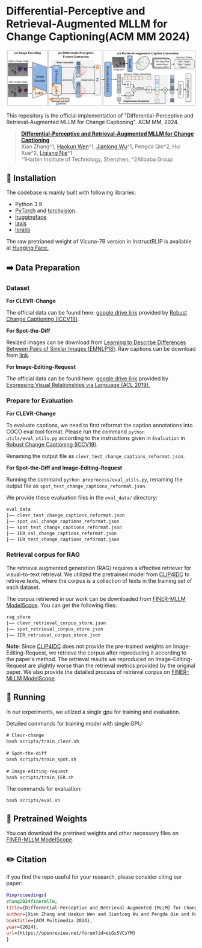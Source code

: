 # Differential-Perceptive and Retrieval-Augmented MLLM for Change Captioning(ACM MM 2024)

![FINER-MLLM Framework](figs/framework.png)

This repository is the official implementation of "Differential-Perceptive and Retrieval-Augmented MLLM for Change Captioning". ACM MM, 2024.

> **[Differential-Perceptive and Retrieval-Augmented MLLM for Change Captioning](https://openreview.net/pdf?id=eiGs5VCsYM)**<br>
> Xian Zhang^1, [Haokun Wen](https://haokunwen.github.io/)^1,  [Jianlong Wu](https://jlwu1992.github.io)^1, Pengda Qin^2, Hui Xue^2, [Liqiang Nie](https://liqiangnie.github.io/)^1<br>
> ^1Harbin Institute of Technology, Shenzhen, ^2Alibaba Group

## 🔨 Installation

The codebase is mainly built with following libraries:

- Python 3.9
- [PyTorch](https://pytorch.org/) and [torchvision](https://github.com/pytorch/vision). 
- [huggingface](https://huggingface.co/docs/transformers/main/zh/installation)
- [lavis](https://pypi.org/project/salesforce-lavis/)
- [loralib](https://pypi.org/project/loralib/)

The raw pretrianed weight of Vicuna-7B version in InstructBLIP is available at [Hugging Face.](https://huggingface.co/Salesforce/instructblip-vicuna-7b) 

## ➡️ Data Preparation

### Dataset

**For CLEVR-Change**

The official data can be found here: [google drive link](https://drive.google.com/file/d/1HJ3gWjaUJykEckyb2M0MB4HnrJSihjVe/view) provided by [Robust Change Captioning (ICCV19)](https://github.com/Seth-Park/RobustChangeCaptioning).

**For Spot-the-Diff**

Resized images can be download from [Learning to Describe Differences Between Pairs of Similar Images (EMNLP18)](https://github.com/harsh19/spot-the-diff/blob/master/data/get_images.txt). Raw captions can be download from [link](https://github.com/harsh19/spot-the-diff/tree/master/data/annotations). 

**For Image-Editing-Request**

The official data can be found here: [google drive link](https://drive.google.com/drive/folders/1p_hkPwRUiLl1RHV3DkzQk3ti-GzHzT7O) provided by [Expressing Visual Relationships via Language (ACL 2019).](https://github.com/airsplay/VisualRelationships)



### Prepare for Evaluation

**For CLEVR-Change**

To evaluate captions, we need to first reformat the caption annotations into COCO eval tool format. Please run the command `python utils/eval_utils.py` according to the instructions given in `Evaluation` in [Robust Change Captioning (ICCV19)](https://github.com/Seth-Park/RobustChangeCaptioning).

Renaming the output file as `clevr_test_change_captions_reformat.json`.

**For Spot-the-Diff and Image-Editing-Request**

Running the command `python preprocess/eval_utils.py`, renaming the output file as `spot_test_change_captions_reformat.json`.

We provide these evaluation files in the `eval_data/` directory:

```
eval_data
|–– clevr_test_change_captions_reformat.json
|–– spot_val_change_captions_reformat.json
|–– spot_test_change_captions_reformat.json
|–– IER_val_change_captions_reformat.json
|–– IER_test_change_captions_reformat.json
```



### Retrieval corpus for RAG

The retrieval augmented generation (RAG) requires a effective retriever for visual-to-text retrieval. We utilized the pretrained model from [CLIP4IDC](https://github.com/sushizixin/CLIP4IDC/tree/master) to retrieve texts, where the corpus is a collection of texts in the training set of each dataset.

The corpus retrieved in our work can be downloaded from [FINER-MLLM ModelScope](https://www.modelscope.cn/models/izhangxian/FINER-MLLM). You can get the following files:

```
rag_store
|–– clevr_retrieval_corpus_store.json
|–– spot_retrieval_corpus_store.json
|–– IER_retrieval_corpus_store.json
```

**Note**: Since  [CLIP4IDC](https://github.com/sushizixin/CLIP4IDC/tree/master) does not provide the pre-trained weights on Image-Editing-Request, we retrieve the corpus after reproducing it according to the paper's method. The retrieval results we reproduced on Image-Editing-Request are slightly worse than the retrieval metrics provided by the original paper. We also provide the detailed process of retrieval corpus on [FINER-MLLM ModelScope](https://www.modelscope.cn/models/izhangxian/FINER-MLLM).



## 🔄 Running

In our experiments, we utilzed a single gpu for training and evaluation.

Detailed commands for training model with single GPU:

```
# Clevr-change
bash scripts/train_clevr.sh

# Spot-the-diff
bash scripts/train_spot.sh

# Image-editing-request
bash scripts/train_IER.sh
```

The commands for evaluation:

```
bash scripts/eval.sh
```



## 📍 Pretrained Weights
You can download the pretrined weights and other necessary files on [FINER-MLLM ModelScope](https://www.modelscope.cn/models/izhangxian/FINER-MLLM).



## ✏️ Citation
If you find the repo useful for your research, please consider citing our paper:
```bibtex
@inproceedings{
zhang2024finermllm,
title={Differential-Perceptive and Retrieval-Augmented {MLLM} for Change Captioning},
author={Xian Zhang and Haokun Wen and Jianlong Wu and Pengda Qin and Hui Xue' and Liqiang Nie},
booktitle={ACM Multimedia 2024},
year={2024},
url={https://openreview.net/forum?id=eiGs5VCsYM}
}
```
